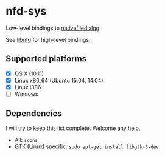 # nfd-sys

Low-level bindings to [nativefiledialog](https://github.com/mlabbe/nativefiledialog).

See [libnfd](https://github.com/izgzhen/libnfd) for high-level bindings.

## Supported platforms
* [x] OS X (10.11)
* [x] Linux x86_64 (Ubuntu 15.04, 14.04)
* [x] Linux i386
* [ ] Windows

## Dependencies
I will try to keep this list complete. Welcome any help.

+ All: `scons`
+ GTK (Linux) specific: `sudo apt-get install libgtk-3-dev`

